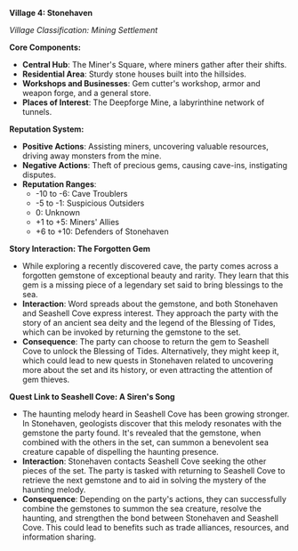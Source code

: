 **Village 4: Stonehaven**

*Village Classification: Mining Settlement*

**Core Components:**
- **Central Hub**: The Miner's Square, where miners gather after their shifts.
- **Residential Area**: Sturdy stone houses built into the hillsides.
- **Workshops and Businesses**: Gem cutter's workshop, armor and weapon forge, and a general store.
- **Places of Interest**: The Deepforge Mine, a labyrinthine network of tunnels.

**Reputation System:**
- **Positive Actions**: Assisting miners, uncovering valuable resources, driving away monsters from the mine.
- **Negative Actions**: Theft of precious gems, causing cave-ins, instigating disputes.
- **Reputation Ranges**:
  - -10 to -6: Cave Troublers
  - -5 to -1: Suspicious Outsiders
  - 0: Unknown
  - +1 to +5: Miners' Allies
  - +6 to +10: Defenders of Stonehaven

**Story Interaction: The Forgotten Gem**

- While exploring a recently discovered cave, the party comes across a forgotten gemstone of exceptional beauty and rarity. They learn that this gem is a missing piece of a legendary set said to bring blessings to the sea.
- **Interaction**: Word spreads about the gemstone, and both Stonehaven and Seashell Cove express interest. They approach the party with the story of an ancient sea deity and the legend of the Blessing of Tides, which can be invoked by returning the gemstone to the set.
- **Consequence**: The party can choose to return the gem to Seashell Cove to unlock the Blessing of Tides. Alternatively, they might keep it, which could lead to new quests in Stonehaven related to uncovering more about the set and its history, or even attracting the attention of gem thieves.

**Quest Link to Seashell Cove: A Siren's Song**

- The haunting melody heard in Seashell Cove has been growing stronger. In Stonehaven, geologists discover that this melody resonates with the gemstone the party found. It's revealed that the gemstone, when combined with the others in the set, can summon a benevolent sea creature capable of dispelling the haunting presence.
- **Interaction**: Stonehaven contacts Seashell Cove seeking the other pieces of the set. The party is tasked with returning to Seashell Cove to retrieve the next gemstone and to aid in solving the mystery of the haunting melody.
- **Consequence**: Depending on the party's actions, they can successfully combine the gemstones to summon the sea creature, resolve the haunting, and strengthen the bond between Stonehaven and Seashell Cove. This could lead to benefits such as trade alliances, resources, and information sharing.
